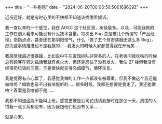 +++
title = "一些抱怨"
date = "2024-06-20T00:06:50.506168639Z"
+++

近况还好，就是有时心里的不快都不知道该找哪里倾诉。

我一直以来的一个感觉，我在 AOSC 这个社区里，树敌最多。以及，可能我做的工作在别人看来可能没有什么技术含量。每次出 Bug 总是被几个所谓的「产品经理」指指点点，甚至还在那阴阳怪气，什么「做了五个月安装器还这么多 Bug」，然而这事情推进也不是我拖的……我发火的时候大家都觉得我在开玩笑……

我感觉我最近很暴躁，比如说中午在饭馆排队非常多的人，在老板问我吃啥的时候总有顾客在旁边插话我就有点火大，但还是忍住了没有发火。我住 27 楼但我没有经常扔垃圾的习惯，于是很快就变得乌烟瘴气，循环往复。

我是觉得有点心累了，我感觉我做的工作一点都没有被尊重。但我不做这个我还能做啥呢？唱歌也录不出有啥能听的……很多时候，我都在想要是我走了，我还能做啥？答案是我啥都不是……

我都不知道这能不能叫上班，感觉更像是公司花钱请我按时在那坐一天，周围的人恨我一点关系都没有，因为我跟他们也没有关系……

就是心累。